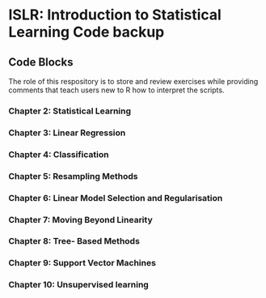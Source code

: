 # ISLR: Introduction to Statistical Learning Code backup

## <b> Code Blocks </b>

The role of this respository is to store and review exercises 
while providing comments that teach users new to R how to interpret the scripts.

### Chapter 2: Statistical Learning

### Chapter 3: Linear Regression 

### Chapter 4: Classification

### Chapter 5: Resampling Methods

### Chapter 6: Linear Model Selection and Regularisation

### Chapter 7: Moving Beyond Linearity

### Chapter 8: Tree- Based Methods

### Chapter 9: Support Vector Machines

### Chapter 10: Unsupervised learning

